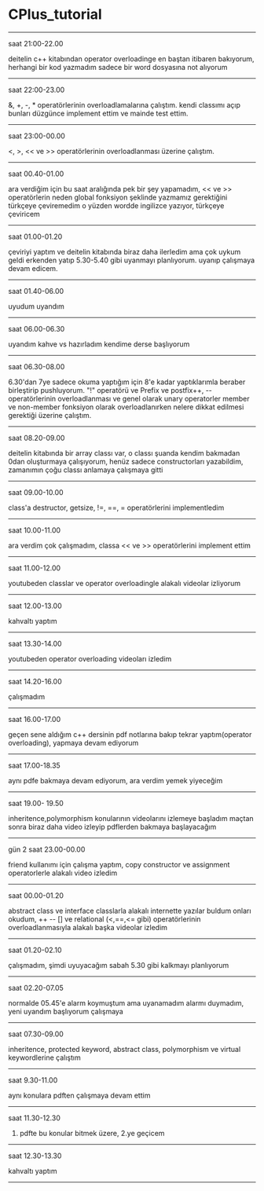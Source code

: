# CPlus_tutorial

**********************************************************************************
saat 21:00-22.00

deitelin c++ kitabından operator overloadinge en baştan itibaren bakıyorum, herhangi bir kod yazmadım sadece bir word dosyasına not alıyorum
**********************************************************************************
saat 22:00-23.00

&, +, -, * operatörlerinin overloadlamalarına çalıştım. kendi classımı açıp bunları düzgünce implement ettim ve mainde test ettim.
**********************************************************************************
saat 23:00-00.00

<, >, << ve >> operatörlerinin overloadlanması üzerine çalıştım.
**********************************************************************************
saat 00.40-01.00

ara verdiğim için bu saat aralığında pek bir şey yapamadım, << ve >> operatörlerin neden global fonksiyon şeklinde yazmamız gerektiğini türkçeye çeviremedim o yüzden wordde ingilizce yazıyor, türkçeye çeviricem
**********************************************************************************
saat 01.00-01.20

çeviriyi yaptım ve deitelin kitabında biraz daha ilerledim ama çok uykum geldi erkenden yatıp 5.30-5.40 gibi uyanmayı planlıyorum. uyanıp çalışmaya devam edicem.
**********************************************************************************
saat 01.40-06.00

uyudum uyandım
**********************************************************************************
saat 06.00-06.30

uyandım kahve vs hazırladım kendime derse başlıyorum
**********************************************************************************
saat 06.30-08.00

6.30'dan 7ye sadece okuma yaptığım için  8'e kadar yaptıklarımla beraber birleştirip pushluyorum. "!" operatörü ve Prefix ve postfix++, -- operatörlerinin overloadlanması ve genel olarak unary operatorler member ve non-member fonksiyon olarak overloadlanırken nelere dikkat edilmesi gerektiği üzerine çalıştım.
**********************************************************************************
saat 08.20-09.00

deitelin kitabında bir array classı var, o classı şuanda kendim bakmadan 0dan oluşturmaya çalışıyorum, henüz sadece constructorları yazabildim, zamanımın çoğu classı anlamaya çalışmaya gitti
**********************************************************************************
saat 09.00-10.00

class'a destructor, getsize, !=, ==, = operatörlerini implementledim
**********************************************************************************
saat 10.00-11.00

ara verdim çok çalışmadım, classa << ve >> operatörlerini implement ettim
**********************************************************************************
saat 11.00-12.00

youtubeden classlar ve operator overloadingle alakalı videolar izliyorum
**********************************************************************************
saat 12.00-13.00

kahvaltı yaptım
**********************************************************************************
saat 13.30-14.00

youtubeden operator overloading videoları izledim
**********************************************************************************
saat 14.20-16.00

çalışmadım
**********************************************************************************
saat 16.00-17.00

geçen sene aldığım c++ dersinin pdf notlarına bakıp tekrar yaptım(operator overloading), yapmaya devam ediyorum
**********************************************************************************
saat 17.00-18.35

aynı pdfe bakmaya devam ediyorum, ara verdim yemek yiyeceğim
**********************************************************************************
saat 19.00- 19.50

inheritence,polymorphism konularının videolarını izlemeye başladım maçtan sonra biraz daha video izleyip pdflerden bakmaya başlayacağım
**********************************************************************************
gün 2 saat 23.00-00.00

friend kullanımı için çalışma yaptım, copy constructor ve assignment operatorlerle alakalı video izledim
**********************************************************************************
saat 00.00-01.20

abstract class ve interface classlarla alakalı internette yazılar buldum onları okudum, ++ -- [] ve relational (<,==,<= gibi) operatörlerinin overloadlanmasıyla alakalı başka videolar izledim
**********************************************************************************
saat 01.20-02.10

çalışmadım, şimdi uyuyacağım sabah 5.30 gibi kalkmayı planlıyorum
**********************************************************************************
saat 02.20-07.05

normalde 05.45'e alarm koymuştum ama uyanamadım alarmı duymadım, yeni uyandım başlıyorum çalışmaya
**********************************************************************************
saat 07.30-09.00

inheritence, protected keyword, abstract class, polymorphism ve virtual keywordlerine çalıştım
**********************************************************************************
saat 9.30-11.00

aynı konulara pdften çalışmaya devam ettim
**********************************************************************************
saat 11.30-12.30

1. pdfte bu konular bitmek üzere, 2.ye geçicem 
**********************************************************************************
saat 12.30-13.30

kahvaltı yaptım
**********************************************************************************
